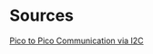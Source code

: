 # Sources
[Pico to Pico Communication via I2C](https://forum.dronebotworkshop.com/raspberry-pi/pico-to-pico-communication-via-i2c/https://forum.dronebotworkshop.com/raspberry-pi/pico-to-pico-communication-via-i2c/)
